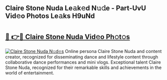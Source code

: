 ## Claire Stone Nuda Le𝚊k𝚎d N𝚞𝚍e - Part-UvU Vid𝚎o Photos Le𝚊ks H9uNd

# <h2><a href="http://fbduff.evod.top/?m=Claire+Stone+Nuda">🔗 👉🔴 Claire Stone Nuda Vid𝚎o Ph𝚘t𝚘s</a></h2>

[![Claire Stone Nuda N𝚞d𝚎s](https://i.imgur.com/8V9OHl7.gif)](http://fbduff.evod.top/?m=Claire+Stone+Nuda)
Online persona Claire Stone Nuda and content creator, recognized for disseminating dance and lifestyle content through collaborative dance performances and mini vlogs. Exceptional talent Claire Stone Nuda, recognized for their remarkable skills and achievements in the world of entertainment. 
